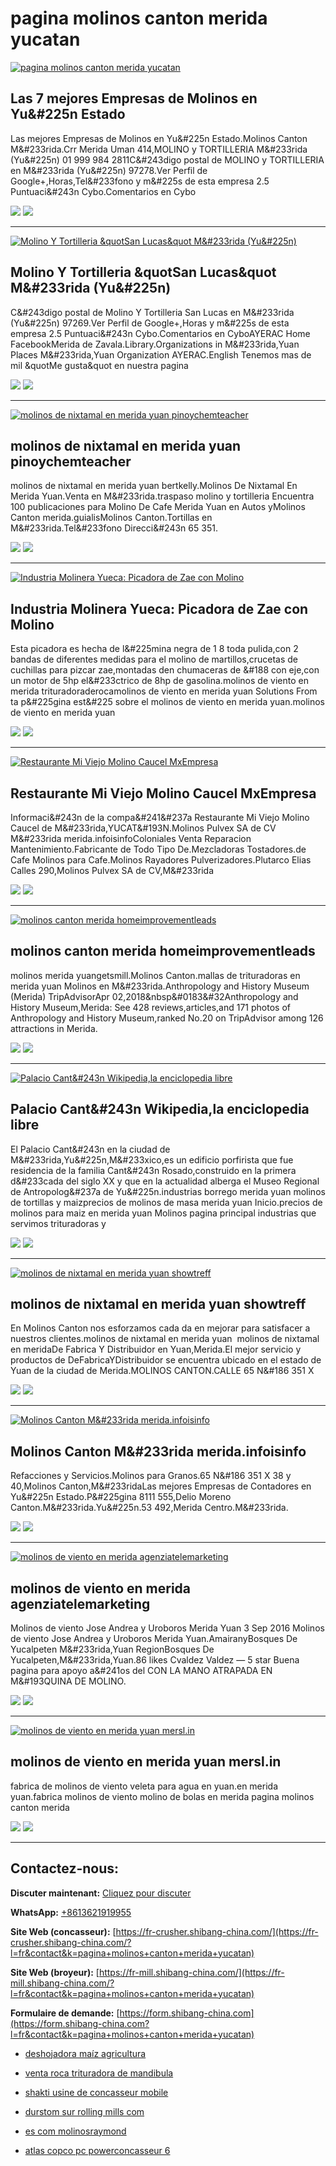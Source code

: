 # pagina molinos canton merida yucatan

<a href="https://swt.shibang-china.com/?l=fr&img&k=pagina+molinos+canton+merida+yucatan" target="_blank">![pagina molinos canton merida yucatan](http://static.shibang-china.com/all-800x300/1225.jpg)</a>

## Las 7 mejores Empresas de Molinos en Yu&#225n Estado
Las mejores Empresas de Molinos en Yu&#225n Estado.Molinos Canton M&#233rida.Crr Merida Uman 414,MOLINO y TORTILLERIA M&#233rida (Yu&#225n) 01 999 984 2811C&#243digo postal de MOLINO y TORTILLERIA en M&#233rida (Yu&#225n) 97278.Ver Perfil de Google+,Horas,Tel&#233fono y m&#225s de esta empresa 2.5 Puntuaci&#243n Cybo.Comentarios en Cybo


<a href="https://whatsapp.shibangsoft.com/WhatsApp.php" target="_blank" title="WhatsApp">![](http://static.shibang-china.com/icon/whatsapp.png)</a> <a href="https://swt.shibang-china.com/?l=fr&icon&k=pagina+molinos+canton+merida+yucatan" target="_blank">![](http://static.shibang-china.com/icon/chat-fr.png)</a>

---

<a href="https://swt.shibang-china.com/?l=fr&img&k=pagina+molinos+canton+merida+yucatan" target="_blank">![Molino Y Tortilleria &quotSan Lucas&quot M&#233rida (Yu&#225n)](http://static.shibang-china.com/all-800x300/253.jpg)</a>

## Molino Y Tortilleria &quotSan Lucas&quot M&#233rida (Yu&#225n)
C&#243digo postal de Molino Y Tortilleria San Lucas en M&#233rida (Yu&#225n) 97269.Ver Perfil de Google+,Horas y m&#225s de esta empresa 2.5 Puntuaci&#243n Cybo.Comentarios en CyboAYERAC Home FacebookMerida de Zavala.Library.Organizations in M&#233rida,Yuan Places M&#233rida,Yuan Organization AYERAC.English Tenemos mas de mil &quotMe gusta&quot en nuestra pagina


<a href="https://whatsapp.shibangsoft.com/WhatsApp.php" target="_blank" title="WhatsApp">![](http://static.shibang-china.com/icon/whatsapp.png)</a> <a href="https://swt.shibang-china.com/?l=fr&icon&k=pagina+molinos+canton+merida+yucatan" target="_blank">![](http://static.shibang-china.com/icon/chat-fr.png)</a>

---

<a href="https://swt.shibang-china.com/?l=fr&img&k=pagina+molinos+canton+merida+yucatan" target="_blank">![molinos de nixtamal en merida yuan pinoychemteacher](http://static.shibang-china.com/all-800x300/217.jpg)</a>

## molinos de nixtamal en merida yuan pinoychemteacher
molinos de nixtamal en merida yuan bertkelly.Molinos De Nixtamal En Merida Yuan.Venta en M&#233rida.traspaso molino y tortilleria Encuentra 100 publicaciones para Molino De Cafe Merida Yuan en Autos yMolinos Canton merida.guialisMolinos Canton.Tortillas en M&#233rida.Tel&#233fono Direcci&#243n 65 351.


<a href="https://whatsapp.shibangsoft.com/WhatsApp.php" target="_blank" title="WhatsApp">![](http://static.shibang-china.com/icon/whatsapp.png)</a> <a href="https://swt.shibang-china.com/?l=fr&icon&k=pagina+molinos+canton+merida+yucatan" target="_blank">![](http://static.shibang-china.com/icon/chat-fr.png)</a>

---

<a href="https://swt.shibang-china.com/?l=fr&img&k=pagina+molinos+canton+merida+yucatan" target="_blank">![Industria Molinera Yueca: Picadora de Zae con Molino](http://static.shibang-china.com/all-800x300/1508.jpg)</a>

## Industria Molinera Yueca: Picadora de Zae con Molino
Esta picadora es hecha de l&#225mina negra de 1 8 toda pulida,con 2 bandas de diferentes medidas para el molino de martillos,crucetas de cuchillas para pizcar zae,montadas den chumaceras de &#188 con eje,con un motor de 5hp el&#233ctrico de 8hp de gasolina.molinos de viento en merida trituradoraderocamolinos de viento en merida yuan Solutions From ta p&#225gina est&#225 sobre el molinos de viento en merida yuan.molinos de viento en merida yuan


<a href="https://whatsapp.shibangsoft.com/WhatsApp.php" target="_blank" title="WhatsApp">![](http://static.shibang-china.com/icon/whatsapp.png)</a> <a href="https://swt.shibang-china.com/?l=fr&icon&k=pagina+molinos+canton+merida+yucatan" target="_blank">![](http://static.shibang-china.com/icon/chat-fr.png)</a>

---

<a href="https://swt.shibang-china.com/?l=fr&img&k=pagina+molinos+canton+merida+yucatan" target="_blank">![Restaurante Mi Viejo Molino Caucel MxEmpresa](http://static.shibang-china.com/all-800x300/585.jpg)</a>

## Restaurante Mi Viejo Molino Caucel MxEmpresa
Informaci&#243n de la compa&#241&#237a Restaurante Mi Viejo Molino Caucel de M&#233rida,YUCAT&#193N.Molinos Pulvex SA de CV M&#233rida merida.infoisinfoColoniales Venta Reparacion Mantenimiento.Fabricante de Todo Tipo De.Mezcladoras Tostadores.de Cafe Molinos para Cafe.Molinos Rayadores Pulverizadores.Plutarco Elias Calles 290,Molinos Pulvex SA de CV,M&#233rida


<a href="https://whatsapp.shibangsoft.com/WhatsApp.php" target="_blank" title="WhatsApp">![](http://static.shibang-china.com/icon/whatsapp.png)</a> <a href="https://swt.shibang-china.com/?l=fr&icon&k=pagina+molinos+canton+merida+yucatan" target="_blank">![](http://static.shibang-china.com/icon/chat-fr.png)</a>

---

<a href="https://swt.shibang-china.com/?l=fr&img&k=pagina+molinos+canton+merida+yucatan" target="_blank">![molinos canton merida homeimprovementleads](http://static.shibang-china.com/all-800x300/1183.jpg)</a>

## molinos canton merida homeimprovementleads
molinos merida yuangetsmill.Molinos Canton.mallas de trituradoras en merida yuan Molinos en M&#233rida.Anthropology and History Museum (Merida) TripAdvisorApr 02,2018&nbsp&#0183&#32Anthropology and History Museum,Merida: See 428 reviews,articles,and 171 photos of Anthropology and History Museum,ranked No.20 on TripAdvisor among 126 attractions in Merida.


<a href="https://whatsapp.shibangsoft.com/WhatsApp.php" target="_blank" title="WhatsApp">![](http://static.shibang-china.com/icon/whatsapp.png)</a> <a href="https://swt.shibang-china.com/?l=fr&icon&k=pagina+molinos+canton+merida+yucatan" target="_blank">![](http://static.shibang-china.com/icon/chat-fr.png)</a>

---

<a href="https://swt.shibang-china.com/?l=fr&img&k=pagina+molinos+canton+merida+yucatan" target="_blank">![Palacio Cant&#243n Wikipedia,la enciclopedia libre](http://static.shibang-china.com/all-800x300/975.jpg)</a>

## Palacio Cant&#243n Wikipedia,la enciclopedia libre
El Palacio Cant&#243n en la ciudad de M&#233rida,Yu&#225n,M&#233xico,es un edificio porfirista que fue residencia de la familia Cant&#243n Rosado,construido en la primera d&#233cada del siglo XX y que en la actualidad alberga el Museo Regional de Antropolog&#237a de Yu&#225n.industrias borrego merida yuan molinos de tortillas y maizprecios de molinos de masa merida yuan Inicio.precios de molinos para maiz en merida yuan Molinos pagina principal industrias que servimos trituradoras y


<a href="https://whatsapp.shibangsoft.com/WhatsApp.php" target="_blank" title="WhatsApp">![](http://static.shibang-china.com/icon/whatsapp.png)</a> <a href="https://swt.shibang-china.com/?l=fr&icon&k=pagina+molinos+canton+merida+yucatan" target="_blank">![](http://static.shibang-china.com/icon/chat-fr.png)</a>

---

<a href="https://swt.shibang-china.com/?l=fr&img&k=pagina+molinos+canton+merida+yucatan" target="_blank">![molinos de nixtamal en merida yuan showtreff](http://static.shibang-china.com/all-800x300/347.jpg)</a>

## molinos de nixtamal en merida yuan showtreff
En Molinos Canton nos esforzamos cada da en mejorar para satisfacer a nuestros clientes.molinos de nixtamal en merida yuan ﻿ molinos de nixtamal en meridaDe Fabrica Y Distribuidor en Yuan,Merida.El mejor servicio y productos de DeFabricaYDistribuidor se encuentra ubicado en el estado de Yuan de la ciudad de Merida.MOLINOS CANTON.CALLE 65 N&#186 351 X


<a href="https://whatsapp.shibangsoft.com/WhatsApp.php" target="_blank" title="WhatsApp">![](http://static.shibang-china.com/icon/whatsapp.png)</a> <a href="https://swt.shibang-china.com/?l=fr&icon&k=pagina+molinos+canton+merida+yucatan" target="_blank">![](http://static.shibang-china.com/icon/chat-fr.png)</a>

---

<a href="https://swt.shibang-china.com/?l=fr&img&k=pagina+molinos+canton+merida+yucatan" target="_blank">![Molinos Canton M&#233rida merida.infoisinfo](http://static.shibang-china.com/all-800x300/1143.jpg)</a>

## Molinos Canton M&#233rida merida.infoisinfo
Refacciones y Servicios.Molinos para Granos.65 N&#186 351 X 38 y 40,Molinos Canton,M&#233ridaLas mejores Empresas de Contadores en Yu&#225n Estado.P&#225gina 8111 555,Delio Moreno Canton.M&#233rida.Yu&#225n.53 492,Merida Centro.M&#233rida.


<a href="https://whatsapp.shibangsoft.com/WhatsApp.php" target="_blank" title="WhatsApp">![](http://static.shibang-china.com/icon/whatsapp.png)</a> <a href="https://swt.shibang-china.com/?l=fr&icon&k=pagina+molinos+canton+merida+yucatan" target="_blank">![](http://static.shibang-china.com/icon/chat-fr.png)</a>

---

<a href="https://swt.shibang-china.com/?l=fr&img&k=pagina+molinos+canton+merida+yucatan" target="_blank">![molinos de viento en merida agenziatelemarketing](http://static.shibang-china.com/all-800x300/1184.jpg)</a>

## molinos de viento en merida agenziatelemarketing
Molinos de viento Jose Andrea y Uroboros Merida Yuan 3 Sep 2016 Molinos de viento Jose Andrea y Uroboros Merida Yuan.AmairanyBosques De Yucalpeten M&#233rida,Yuan RegionBosques De Yucalpeten,M&#233rida,Yuan.86 likes Cvaldez Valdez — 5 star Buena pagina para apoyo a&#241os del CON LA MANO ATRAPADA EN M&#193QUINA DE MOLINO.


<a href="https://whatsapp.shibangsoft.com/WhatsApp.php" target="_blank" title="WhatsApp">![](http://static.shibang-china.com/icon/whatsapp.png)</a> <a href="https://swt.shibang-china.com/?l=fr&icon&k=pagina+molinos+canton+merida+yucatan" target="_blank">![](http://static.shibang-china.com/icon/chat-fr.png)</a>

---

<a href="https://swt.shibang-china.com/?l=fr&img&k=pagina+molinos+canton+merida+yucatan" target="_blank">![molinos de viento en merida yuan mersl.in](http://static.shibang-china.com/all-800x300/368.jpg)</a>

## molinos de viento en merida yuan mersl.in
fabrica de molinos de viento veleta para agua en yuan.en merida yuan.fabrica molinos de viento molino de bolas en merida pagina molinos canton merida

<a href="https://whatsapp.shibangsoft.com/WhatsApp.php" target="_blank" title="WhatsApp">![](http://static.shibang-china.com/icon/whatsapp.png)</a> <a href="https://swt.shibang-china.com/?l=fr&icon&k=pagina+molinos+canton+merida+yucatan" target="_blank">![](http://static.shibang-china.com/icon/chat-fr.png)</a>

---
## Contactez-nous:

**Discuter maintenant:** [Cliquez pour discuter](https://swt.shibang-china.com?l=fr&contact&k=pagina+molinos+canton+merida+yucatan)

**WhatsApp:**  [+8613621919955](https://whatsapp.shibangsoft.com/WhatsApp.php)

**Site Web (concasseur):** [https://fr-crusher.shibang-china.com/](https://fr-crusher.shibang-china.com/?l=fr&contact&k=pagina+molinos+canton+merida+yucatan)

**Site Web (broyeur):** [https://fr-mill.shibang-china.com/](https://fr-mill.shibang-china.com/?l=fr&contact&k=pagina+molinos+canton+merida+yucatan)

**Formulaire de demande:** [https://form.shibang-china.com](https://form.shibang-china.com?l=fr&contact&k=pagina+molinos+canton+merida+yucatan)

* [deshojadora maíz agricultura](../63/deshojadora%20ma%C3%ADz%20agricultura.md)

* [venta roca trituradora de mandibula](../63/venta%20roca%20trituradora%20de%20mandibula.md)

* [shakti usine de concasseur mobile](../65/shakti%20usine%20de%20concasseur%20mobile.md)

* [durstom sur rolling mills com](../61/durstom%20sur%20rolling%20mills%20com.md)

* [es com molinosraymond](../64/es%20com%20molinosraymond.md)

* [atlas copco pc powerconcasseur 6](../65/atlas%20copco%20pc%20powerconcasseur%206.md)